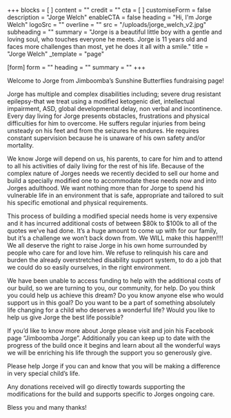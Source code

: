 +++
blocks = [ ]
content = ""
credit = ""
cta = [ ]
customiseForm = false
description = "Jorge Welch"
enableCTA = false
heading = "Hi, I'm Jorge Welch"
logoSrc = ""
overline = ""
src = "/uploads/jorge_welch_v2.jpg"
subheading = ""
summary = "Jorge is a beautiful little boy with a gentle and loving soul, who touches everyone he meets. Jorge is 11 years old and faces more challenges than most, yet he does it all with a smile."
title = "Jorge Welch"
_template = "page"

[form]
form = ""
heading = ""
summary = ""
+++

Welcome to Jorge from Jimboomba’s Sunshine Butterflies fundraising page!

Jorge has multiple and complex disabilities including; severe drug resistant epilepsy-that we treat using a modified ketogenic diet, intellectual impairment, ASD, global developmental delay, non verbal and incontinence. Every day living for Jorge presents obstacles, frustrations and physical difficulties for him to overcome. He suffers regular injuries from being unsteady on his feet and from the seizures he endures. He requires constant supervision because he is unaware of his own safety and/or mortality.

We know Jorge will depend on us, his parents, to care for him and to attend to all his activities of daily living for the rest of his life. Because of the complex nature of Jorges needs we recently decided to sell our home and build a specially modified one to accommodate these needs now and into Jorges adulthood. We want nothing more than for Jorge to spend his vulnerable life in an environment that is safe, appropriate and tailored to suit his specific emotional and physical requirements.

This process of building a modified special needs home is very expensive and it has incurred additional costs of between $80k to $100k to all of the quotes we’ve had done. It’s a huge amount to come up with for our family, but it’s a challenge we won’t back down from. We WILL make this happen!!!! We all deserve the right to raise Jorge in his own home surrounded by people who care for and love him. We refuse to relinquish his care and burden the already overstretched disability support system, to do a job that we could do so easily ourselves, in the right environment.

We have been unable to access funding to help with the additional costs of our build, so we are turning to you, our community, for help. Do you think you could help us achieve this dream? Do you know anyone else who would support us in this goal? Do you want to be a part of something absolutely life changing for a child who deserves a wonderful life? Would you like to help us give Jorge the best life possible?

If you’d like to know more about Jorge please visit and join his Facebook page “Jimboomba Jorge”. Additionally you can keep up to date with the progress of the build once it begins and learn about all the wonderful ways we will be enriching his life through the support you so generously give.

Please help Jorge if you can and know that you will be making a difference in very special child’s life.

Any donations received will go directly towards supporting the modifications for the build and supports specific to Jorges ongoing care.

Bless you and many thanks!
